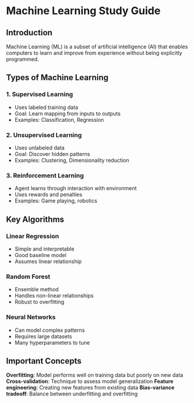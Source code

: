 # Machine Learning Study Guide

## Introduction
Machine Learning (ML) is a subset of artificial intelligence (AI) that enables computers to learn and improve from experience without being explicitly programmed.

## Types of Machine Learning

### 1. Supervised Learning
- Uses labeled training data
- Goal: Learn mapping from inputs to outputs
- Examples: Classification, Regression

### 2. Unsupervised Learning
- Uses unlabeled data
- Goal: Discover hidden patterns
- Examples: Clustering, Dimensionality reduction

### 3. Reinforcement Learning
- Agent learns through interaction with environment
- Uses rewards and penalties
- Examples: Game playing, robotics

## Key Algorithms

### Linear Regression
- Simple and interpretable
- Good baseline model
- Assumes linear relationship

### Random Forest
- Ensemble method
- Handles non-linear relationships
- Robust to overfitting

### Neural Networks
- Can model complex patterns
- Requires large datasets
- Many hyperparameters to tune

## Important Concepts

**Overfitting**: Model performs well on training data but poorly on new data
**Cross-validation**: Technique to assess model generalization
**Feature engineering**: Creating new features from existing data
**Bias-variance tradeoff**: Balance between underfitting and overfitting
